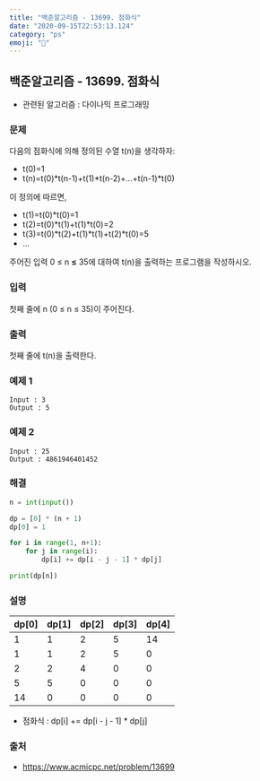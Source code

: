 ```yaml
---
title: "백준알고리즘 - 13699. 점화식"
date: "2020-09-15T22:53:13.124"
category: "ps"
emoji: "🌄"
---
```


## 백준알고리즘 - 13699. 점화식

- 관련된 알고리즘 : 다이나믹 프로그래밍

### 문제

다음의 점화식에 의해 정의된 수열 t(n)을 생각하자:

- t(0)=1
- t(n)=t(0)*t(n-1)+t(1)*t(n-2)+...+t(n-1)*t(0)

이 정의에 따르면,

- t(1)=t(0)*t(0)=1
- t(2)=t(0)*t(1)+t(1)*t(0)=2
- t(3)=t(0)*t(2)+t(1)*t(1)+t(2)*t(0)=5
- ...

주어진 입력 0 ≤ n **≤** 35에 대하여 t(n)을 출력하는 프로그램을 작성하시오.

### 입력

첫째 줄에 n (0 ≤ n ≤ 35)이 주어진다.

### 출력

첫째 줄에 t(n)을 출력한다.

### 예제 1

```
Input : 3
Output : 5
```

### 예제 2

```
Input : 25
Output : 4861946401452
```

### 해결

```python
n = int(input())

dp = [0] * (n + 1)
dp[0] = 1

for i in range(1, n+1):
    for j in range(i):
        dp[i] += dp[i - j - 1] * dp[j]

print(dp[n])
```

### 설명

| dp[0] | dp[1] | dp[2] | dp[3] | dp[4] |
| ----- | ----- | ----- | ----- | ----- |
| 1     | 1     | 2     | 5     | 14    |
| 1     | 1     | 2     | 5     | 0     |
| 2     | 2     | 4     | 0     | 0     |
| 5     | 5     | 0     | 0     | 0     |
| 14    | 0     | 0     | 0     | 0     |

- 점화식 : dp[i] += dp[i - j - 1] * dp[j]


### 출처

- https://www.acmicpc.net/problem/13699
